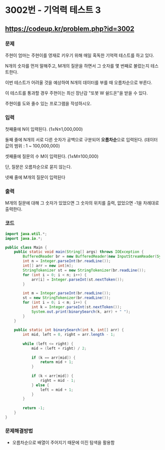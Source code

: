 # 3002번 - 기억력 테스트 3

## https://codeup.kr/problem.php?id=3002

### 문제

주현이 엄마는 주현이를 영재로 키우기 위해 매일 혹독한 기억력 테스트를 하고 있다.

N개의 숫자를 먼저 말해주고, M개의 질문을 하면서 그 숫자를 몇 번째로 불렀는지 테스트한다.

이번 테스트가 어려울 것을 예상하여 N개의 데이터를 부를 때 오름차순으로 부른다.

이 테스트를 통과할 경우 주현이는 최신 장난감 "또봇 W 쉴드온"을 받을 수 있다.

주현이를 도와 줄수 있는 프로그램을 작성하시오.

### 입력

첫째줄에 N이 입력된다. (1≤N≤1,000,000)

둘째 줄에 N개의 서로 다른 숫자가 공백으로 구분되어 **오름차순**으로  입력된다. (데이터값의 범위 : 1 ~ 100,000,000)

셋째줄에 질문의 수 M이 입력된다. (1≤M≤100,000)

단, 질문은 오름차순으로 묻지 않는다.

넷째 줄에 M개의 질문이 입력된다

### 출력

M개의 질문에 대해 그 숫자가 있었으면 그 숫자의 위치를 출력, 없었으면 -1을 차례대로 출력한다.

### 코드

``` java
import java.util.*;
import java.io.*;

public class Main {
	public static void main(String[] args) throws IOException {
		BufferedReader br = new BufferedReader(new InputStreamReader(System.in));
		int n = Integer.parseInt(br.readLine());
		int[] arr = new int[n];
		StringTokenizer st = new StringTokenizer(br.readLine());
		for (int i = 0; i < n; i++) {
			arr[i] = Integer.parseInt(st.nextToken());
		}
		
		int m = Integer.parseInt(br.readLine());
		st = new StringTokenizer(br.readLine());
		for (int i = 0; i < m; i++) {
			int k = Integer.parseInt(st.nextToken());
			System.out.print(binarySearch(k, arr) + " ");
		}
	}
	
	public static int binarySearch(int k, int[] arr) {
		int mid, left = 0, right = arr.length - 1;
		
		while (left <= right) {
			mid = (left + right) / 2;
			
			if (k == arr[mid]) {
				return mid + 1;
			}
			
			if (k < arr[mid]) {
				right = mid - 1;
			} else {
				left = mid + 1;
			}
		}
		
		return -1;
	}
}
```

### 문제해결방법

* 오름차순으로 배열이 주어지기 때문에 이진 탐색을 활용함
